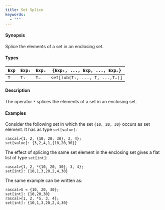 ```yaml
---
title: Set Splice
keywords:
  - "*"
---
```


#### Synopsis

Splice the elements of a set in an enclosing set.

#### Types


|`Exp` | `Exp₁`|  `Expₙ` | `{Exp₁, ..., Exp, ..., Expₙ}`  |
| --- | --- | --- | --- |
|`T`   | `T₁`  |  `Tₙ`   | `set[lub(T₁, ..., T, ...,Tₙ)]`     |


#### Description

The operator `*` splices the elements of a set in an enclosing set.

#### Examples

Consider the following set in which the set `{10, 20, 30}` occurs as set element. It has as type `set[value]`:

```rascal-shell ,continue
rascal>{1, 2, {10, 20, 30}, 3, 4};
set[value]: {3,2,4,1,{10,20,30}}
```
The effect of splicing the same set element in the enclosing set gives a flat list of type `set[int]`:

```rascal-shell ,continue
rascal>{1, 2, *{10, 20, 30}, 3, 4};
set[int]: {10,1,3,20,2,4,30}
```
The same example can be written as:

```rascal-shell ,continue
rascal>S = {10, 20, 30};
set[int]: {10,20,30}
rascal>{1, 2, *S, 3, 4};
set[int]: {10,1,3,20,2,4,30}
```


